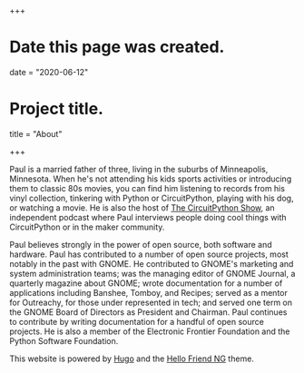 +++
# Date this page was created.
date = "2020-06-12"

# Project title.
title = "About"

+++

Paul is a married father of three, living in the suburbs of Minneapolis, Minnesota. 
When he's not attending his kids sports activities or introducing them to classic 80s movies, 
you can find him listening to records from his vinyl collection, tinkering with Python 
or CircuitPython, playing with his dog, or watching a movie. He is also the host of
<a href="https://circuitpythonshow.com">The CircuitPython Show</a>, an independent 
podcast where Paul interviews people doing cool things with CircuitPython or in the maker 
community.

Paul believes strongly in the power of open source, both software and hardware. 
Paul has contributed to a number of open source projects, most notably in the past 
with GNOME. He contributed to GNOME's marketing and system administration teams; 
was the managing editor of GNOME Journal, a quarterly magazine about GNOME; 
wrote documentation for a number of applications including Banshee, 
Tomboy, and Recipes; served as a mentor for Outreachy, for those 
under represented in tech; and served one term on the GNOME Board of 
Directors as President and Chairman. Paul continues to contribute by 
writing documentation for a handful of open source projects. He is also a 
member of the Electronic Frontier Foundation and the Python Software Foundation.

This website is powered by [Hugo](https://gohugo.io) and the [Hello Friend NG](https://github.com/rhazdon/hugo-theme-hello-friend-ng) theme.
